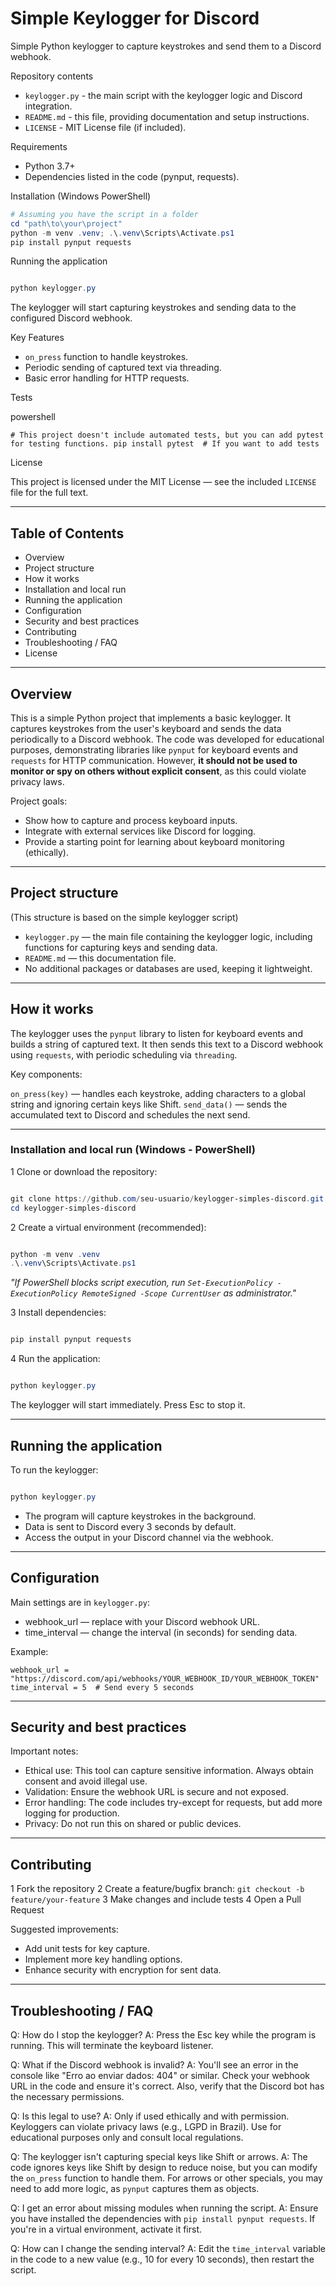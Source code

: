 # Simple Keylogger for Discord

Simple Python keylogger to capture keystrokes and send them to a Discord webhook.

Repository contents

- `keylogger.py` - the main script with the keylogger logic and Discord integration.
- `README.md` - this file, providing documentation and setup instructions.
- `LICENSE` - MIT License file (if included).

Requirements

- Python 3.7+
- Dependencies listed in the code (pynput, requests).

Installation (Windows PowerShell)

```powershell
# Assuming you have the script in a folder
cd "path\to\your\project"
python -m venv .venv; .\.venv\Scripts\Activate.ps1
pip install pynput requests
```

Running the application

```powershell

python keylogger.py
```

The keylogger will start capturing keystrokes and sending data to the configured Discord webhook.

Key Features

- `on_press` function to handle keystrokes.
- Periodic sending of captured text via threading.
- Basic error handling for HTTP requests.

Tests

powershell

`# This project doesn't include automated tests, but you can add pytest for testing functions.
pip install pytest  # If you want to add tests`

License

This project is licensed under the MIT License — see the included `LICENSE` file for the full text.

---

## Table of Contents

- Overview
- Project structure
- How it works
- Installation and local run
- Running the application
- Configuration
- Security and best practices
- Contributing
- Troubleshooting / FAQ
- License

---

## Overview

This is a simple Python project that implements a basic keylogger. It captures keystrokes from the user's keyboard and sends the data periodically to a Discord webhook. The code was developed for educational purposes, demonstrating libraries like `pynput` for keyboard events and `requests` for HTTP communication. However, **it should not be used to monitor or spy on others without explicit consent**, as this could violate privacy laws.

Project goals:

- Show how to capture and process keyboard inputs.
- Integrate with external services like Discord for logging.
- Provide a starting point for learning about keyboard monitoring (ethically).

---

## Project structure

(This structure is based on the simple keylogger script)

- `keylogger.py` — the main file containing the keylogger logic, including functions for capturing keys and sending data.
- `README.md` — this documentation file.
- No additional packages or databases are used, keeping it lightweight.

---

## How it works

The keylogger uses the `pynput` library to listen for keyboard events and builds a string of captured text. It then sends this text to a Discord webhook using `requests`, with periodic scheduling via `threading`.

Key components:

`on_press(key)` — handles each keystroke, adding characters to a global string and ignoring certain keys like Shift.
`send_data()` — sends the accumulated text to Discord and schedules the next send.

---

### Installation and local run (Windows - PowerShell)

1 Clone or download the repository:

```powershell

git clone https://github.com/seu-usuario/keylogger-simples-discord.git
cd keylogger-simples-discord
```

2 Create a virtual environment (recommended):

```powershell

python -m venv .venv
.\.venv\Scripts\Activate.ps1
```

*"If PowerShell blocks script execution, run `Set-ExecutionPolicy -ExecutionPolicy RemoteSigned -Scope CurrentUser` as administrator."*

3 Install dependencies:

```powershell

pip install pynput requests
```

4 Run the application:

```powershell

python keylogger.py
```

The keylogger will start immediately. Press Esc to stop it.

---

## Running the application

To run the keylogger:

```powershell

python keylogger.py
```

- The program will capture keystrokes in the background.
- Data is sent to Discord every 3 seconds by default.
- Access the output in your Discord channel via the webhook.

---

## Configuration

Main settings are in `keylogger.py`:

- webhook_url — replace with your Discord webhook URL.
- time_interval — change the interval (in seconds) for sending data.

Example:
```
webhook_url = "https://discord.com/api/webhooks/YOUR_WEBHOOK_ID/YOUR_WEBHOOK_TOKEN"
time_interval = 5  # Send every 5 seconds
```

---

## Security and best practices

Important notes:

- Ethical use: This tool can capture sensitive information. Always obtain consent and avoid illegal use.
- Validation: Ensure the webhook URL is secure and not exposed.
- Error handling: The code includes try-except for requests, but add more logging for production.
- Privacy: Do not run this on shared or public devices.

---

## Contributing
1 Fork the repository
2 Create a feature/bugfix branch: `git checkout -b feature/your-feature`
3 Make changes and include tests
4 Open a Pull Request

Suggested improvements:

- Add unit tests for key capture.
- Implement more key handling options.
- Enhance security with encryption for sent data.

---

## Troubleshooting / FAQ

Q: How do I stop the keylogger? 
A: Press the Esc key while the program is running. This will terminate the keyboard listener.

Q: What if the Discord webhook is invalid? 
A: You'll see an error in the console like "Erro ao enviar dados: 404" or similar. Check your webhook URL in the code and ensure it's correct. Also, verify that the Discord bot has the necessary permissions.

Q: Is this legal to use? 
A: Only if used ethically and with permission. Keyloggers can violate privacy laws (e.g., LGPD in Brazil). Use for educational purposes only and consult local regulations.

Q: The keylogger isn't capturing special keys like Shift or arrows. 
A: The code ignores keys like Shift by design to reduce noise, but you can modify the `on_press` function to handle them. For arrows or other specials, you may need to add more logic, as `pynput` captures them as objects.

Q: I get an error about missing modules when running the script. 
A: Ensure you have installed the dependencies with `pip install pynput requests`. If you're in a virtual environment, activate it first.

Q: How can I change the sending interval? 
A: Edit the `time_interval` variable in the code to a new value (e.g., 10 for every 10 seconds), then restart the script.
